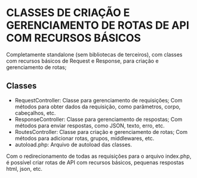 # CLASSES DE CRIAÇÃO E GERENCIAMENTO DE ROTAS DE API COM RECURSOS BÁSICOS

Completamente standalone (sem bibliotecas de terceiros), com classes com recursos básicos de Request e Response, para criação e gerenciamento de rotas;

## Classes
- RequestController: Classe para gerenciamento de requisições; Com métodos para obter dados da requisição, como parâmetros, corpo, cabeçalhos, etc.
- ResponseController: Classe para gerenciamento de respostas; Com métodos para enviar respostas, como JSON, texto, erro, etc.
- RoutesController: Classe para criação e gerenciamento de rotas; Com métodos para adicionar rotas, grupos, middlewares, etc.
- autoload.php: Arquivo de autoload das classes.

Com o redirecionamento de todas as requisições para o arquivo index.php, é possível criar rotas de API com recursos básicos, pequenas respostas html, json, etc.
